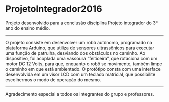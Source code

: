 # ProjetoIntegrador2016

Projeto desenvolvido para a conclusão disciplina Projeto integrador do 3º ano do ensino médio. 

***
O projeto consiste em desenvolver um robô autônomo, programado na
plataforma Arduino, que utiliza de sensores ultrassônicos para executar uma função
de patrulha, desviando dos obstáculos no caminho. Ao dispositivo, foi acoplada uma
vassoura “feiticeira”, que rotaciona com um motor DC 12 Volts, para que, enquanto o
robô se movimente, também limpe o caminho em que está ambientado. O protótipo
consta com uma interface desenvolvida em um visor LCD com um teclado matricial,
que possibilite escolhermos o modo de operação do mesmo.
***

Agradecimento especial a todos os integrantes do grupo e professores. 
